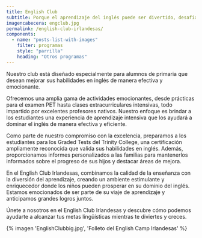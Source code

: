 ```yaml
---
title: English Club
subtitle: Porque el aprendizaje del inglés puede ser divertido, desafiante y altamente gratificante
imagencabecera: engclub.jpg
permalink: /english-club-irlandesas/
components:
  - name: "posts-list-with-images"
    filter: programas
    style: "parrilla"
    heading: "Otros programas"
---
```


Nuestro club está diseñado especialmente para alumnos de primaria que desean mejorar sus habilidades en inglés de manera efectiva y emocionante.

Ofrecemos una amplia gama de actividades emocionantes, desde prácticas para el examen PET hasta clases extracurriculares intensivas, todo impartido por excelentes profesores nativos. Nuestro enfoque es brindar a los estudiantes una experiencia de aprendizaje intensiva que los ayudará a dominar el inglés de manera efectiva y eficiente.

Como parte de nuestro compromiso con la excelencia, preparamos a los estudiantes para los Graded Tests del Trinity College, una certificación ampliamente reconocida que valida sus habilidades en inglés. Además, proporcionamos informes personalizados a las familias para mantenerlos informados sobre el progreso de sus hijos y destacar áreas de mejora.

En el English Club Irlandesas, combinamos la calidad de la enseñanza con la diversión del aprendizaje, creando un ambiente estimulante y enriquecedor donde los niños pueden prosperar en su dominio del inglés. Estamos emocionados de ser parte de su viaje de aprendizaje y anticipamos grandes logros juntos.

Únete a nosotros en el English Club Irlandesas y descubre cómo podemos ayudarte a alcanzar tus metas lingüísticas mientras te diviertes y creces.

{% imagen 'EnglishClubbig.jpg', 'Folleto del English Camp Irlandesas' %}
